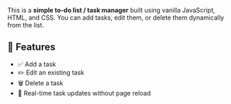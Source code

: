 
This is a **simple to-do list / task manager** built using vanilla JavaScript, HTML, and CSS. You can add tasks, edit them, or delete them dynamically from the list.

## 🔧 Features

- ✅ Add a task
- ✏️ Edit an existing task
- 🗑️ Delete a task
- 🔄 Real-time task updates without page reload
